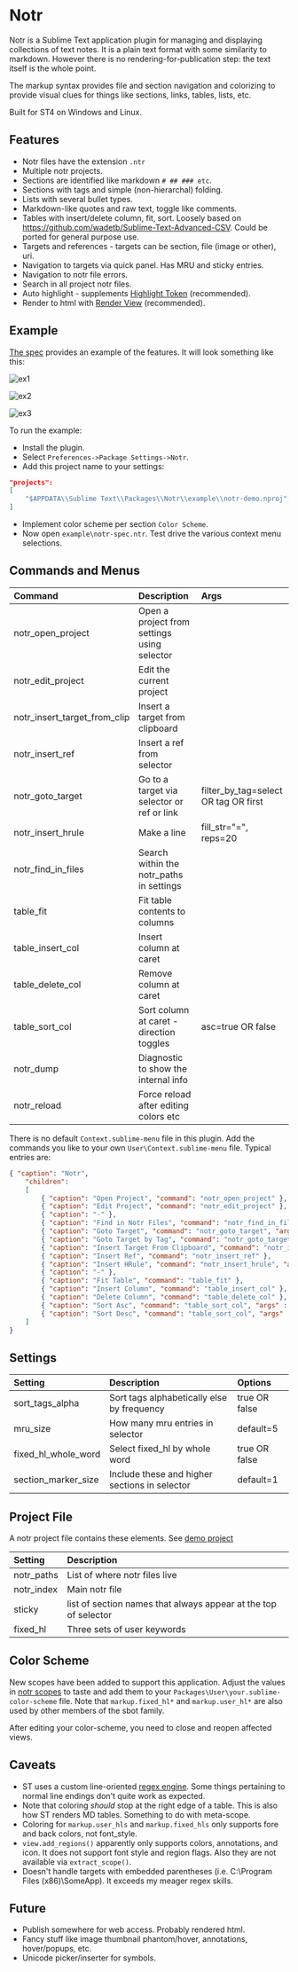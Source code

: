 # Notr

Notr is a Sublime Text application plugin for managing and displaying collections of text notes.
It is a plain text format with some similarity to markdown. However there is no rendering-for-publication
step: the text itself is the whole point.

The markup syntax provides file and section navigation and colorizing to provide visual clues for things like
sections, links, tables, lists, etc.

Built for ST4 on Windows and Linux.

## Features

- Notr files have the extension `.ntr`
- Multiple notr projects.
- Sections are identified like markdown `# ## ### etc`.
- Sections with tags and simple (non-hierarchal) folding.
- Lists with several bullet types.
- Markdown-like quotes and raw text, toggle like comments.
- Tables with insert/delete column, fit, sort. Loosely based on https://github.com/wadetb/Sublime-Text-Advanced-CSV.
  Could be ported for general purpose use.
- Targets and references - targets can be section, file (image or other), uri.
- Navigation to targets via quick panel. Has MRU and sticky entries.
- Navigation to notr file errors.
- Search in all project notr files.
- Auto highlight - supplements [Highlight Token](https://github.com/cepthomas/SbotHighlight) (recommended).
- Render to html with [Render View](https://github.com/cepthomas/SbotRender) (recommended).

## Example

[The spec](example/notr-spec.ntr) provides an example of the features. It will look something like this:

![ex1](example/ex1.jpg)

![ex2](example/ex2.jpg)

![ex3](example/ex3.jpg)

To run the example:
- Install the plugin.
- Select `Preferences->Package Settings->Notr`.
- Add this project name to your settings:
``` json
"projects":
[
    "$APPDATA\\Sublime Text\\Packages\\Notr\\example\\notr-demo.nproj",
]
```
- Implement color scheme per section `Color Scheme`.
- Now open `example\notr-spec.ntr`. Test drive the various context menu selections.

## Commands and Menus

| Command                      | Description                                  | Args                                 |
| :--------                    | :-------                                     | :--------                            |
| notr_open_project            | Open a project from settings using selector  |                                      |
| notr_edit_project            | Edit the current project                     |                                      |
| notr_insert_target_from_clip | Insert a target from clipboard               |                                      |
| notr_insert_ref              | Insert a ref from selector                   |                                      |
| notr_goto_target             | Go to a target via selector or ref or link   | filter_by_tag=select OR tag OR first |
| notr_insert_hrule            | Make a line                                  | fill_str="=", reps=20                |
| notr_find_in_files           | Search within the notr_paths in settings     |                                      |
| table_fit                    | Fit table contents to columns                |                                      |
| table_insert_col             | Insert column at caret                       |                                      |
| table_delete_col             | Remove column at caret                       |                                      |
| table_sort_col               | Sort column at caret - direction toggles     | asc=true OR false                    |
| notr_dump                    | Diagnostic to show the internal info         |                                      |
| notr_reload                  | Force reload after editing colors etc        |                                      |

There is no default `Context.sublime-menu` file in this plugin.
Add the commands you like to your own `User\Context.sublime-menu` file. Typical entries are:
``` json
{ "caption": "Notr",
    "children":
    [
        { "caption": "Open Project", "command": "notr_open_project" },
        { "caption": "Edit Project", "command": "notr_edit_project" },
        { "caption": "-" },
        { "caption": "Find in Notr Files", "command": "notr_find_in_files" },
        { "caption": "Goto Target", "command": "notr_goto_target", "args" : {"filter_by_tag" : false} },
        { "caption": "Goto Target by Tag", "command": "notr_goto_target", "args" : {"filter_by_tag" : true} },
        { "caption": "Insert Target From Clipboard", "command": "notr_insert_target_from_clip" },
        { "caption": "Insert Ref", "command": "notr_insert_ref" },
        { "caption": "Insert HRule", "command": "notr_insert_hrule", "args" : {"fill_str" : "=", "reps": 60} },
        { "caption": "-" },
        { "caption": "Fit Table", "command": "table_fit" },
        { "caption": "Insert Column", "command": "table_insert_col" },
        { "caption": "Delete Column", "command": "table_delete_col" },
        { "caption": "Sort Asc", "command": "table_sort_col", "args" : {"asc" : true} },
        { "caption": "Sort Desc", "command": "table_sort_col", "args" : {"asc" : false} },
    ]
}
```

## Settings

| Setting             | Description                                   | Options         |
| :--------           | :-------                                      | :------         |
| sort_tags_alpha     | Sort tags alphabetically else by frequency    | true OR false   |
| mru_size            | How many mru entries in selector              | default=5       |
| fixed_hl_whole_word | Select fixed_hl by whole word                 | true OR false   |
| section_marker_size | Include these and higher sections in selector | default=1       |

## Project File

A notr project file contains these elements. See [demo project](example/notr-demo.nproj)

| Setting             | Description                                                     |
| :--------           | :-------                                                        |
| notr_paths          | List of where notr files live                                   |
| notr_index          | Main notr file                                                  |
| sticky              | list of section names that always appear at the top of selector |
| fixed_hl            | Three sets of user keywords                                     |

## Color Scheme

New scopes have been added to support this application. Adjust the values in
[notr scopes](example/notr-scopes.sublime-color-scheme) to taste and add them
to your `Packages\User\your.sublime-color-scheme` file. Note that `markup.fixed_hl*`
and `markup.user_hl*` are also used by other members of the sbot family.

After editing your color-scheme, you need to close and reopen affected views.

## Caveats

- ST uses a custom line-oriented [regex engine](https://www.sublimetext.com/docs/syntax.html). Some things pertaining to normal line endings don't quite work as expected.
- Note that coloring *should* stop at the right edge of a table. This is also how ST renders MD tables. Something to do with meta-scope.
- Coloring for `markup.user_hls` and `markup.fixed_hls` only supports fore and back colors, not font_style.
- `view.add_regions()` apparently only supports colors, annotations, and icon. It does not support font style and region flags.
  Also they are not available via `extract_scope()`.
- Doesn't handle targets with embedded parentheses (i.e. C:\Program Files (x86)\SomeApp). It exceeds my meager regex skills.

## Future

- Publish somewhere for web access. Probably rendered html.
- Fancy stuff like image thumbnail phantom/hover, annotations, hover/popups, etc.
- Unicode picker/inserter for symbols.
